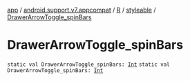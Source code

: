 [app](../../../index.md) / [android.support.v7.appcompat](../../index.md) / [R](../index.md) / [styleable](index.md) / [DrawerArrowToggle_spinBars](./-drawer-arrow-toggle_spin-bars.md)

# DrawerArrowToggle_spinBars

`static val DrawerArrowToggle_spinBars: `[`Int`](https://kotlinlang.org/api/latest/jvm/stdlib/kotlin/-int/index.html)
`static val DrawerArrowToggle_spinBars: `[`Int`](https://kotlinlang.org/api/latest/jvm/stdlib/kotlin/-int/index.html)